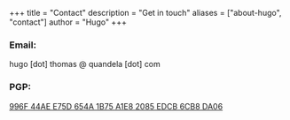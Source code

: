 +++
title = "Contact"
description = "Get in touch"
aliases = ["about-hugo", "contact"]
author = "Hugo"
+++

<!-- Ph.D. student in quantum machine learning. -->

### Email:

hugo [dot] thomas @ quandela [dot] com
### PGP:
<a href="/gpg.txt"> 996F 44AE E75D 654A 1B75  A1E8 2085 EDCB 6CB8 DA06 </a>